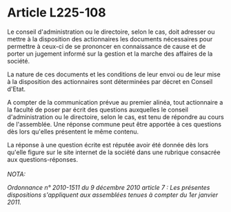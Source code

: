 # Article L225-108

<p>Le conseil d'administration ou le directoire, selon le cas, doit adresser ou mettre à la disposition des actionnaires les documents nécessaires pour permettre à ceux-ci de se prononcer en connaissance de cause et de porter un jugement informé sur la gestion et la marche des affaires de la société.</p><p>La nature de ces documents et les conditions de leur envoi ou de leur mise à la disposition des actionnaires sont déterminées par décret en Conseil d'Etat.</p><p>A compter de la communication prévue au premier alinéa, tout actionnaire a la faculté de poser par écrit des questions auxquelles le conseil d'administration ou le directoire, selon le cas, est tenu de répondre au cours de l'assemblée. Une réponse commune peut être apportée à ces questions dès lors qu'elles présentent le même contenu. </p>La réponse à une question écrite est réputée avoir été donnée dès lors qu'elle figure sur le site internet de la société dans une rubrique consacrée aux questions-réponses. <br/><br/><i>NOTA:<p>Ordonnance n° 2010-1511 du 9 décembre 2010 article 7 : Les présentes dispositions s'appliquent aux assemblées tenues à compter du 1er janvier 2011.</p></i>